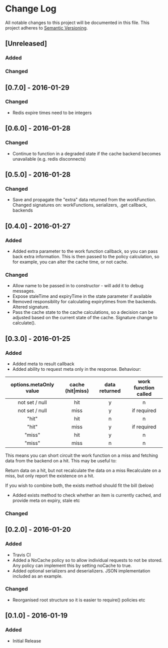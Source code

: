 # Change Log
All notable changes to this project will be documented in this file.
This project adheres to [Semantic Versioning](http://semver.org/).

## [Unreleased]

### Added

### Changed

## [0.7.0] - 2016-01-29

### Changed
- Redis expire times need to be integers

## [0.6.0] - 2016-01-28

### Changed
- Continue to function in a degraded state if the cache backend becomes unavailable (e.g. redis disconnects)

## [0.5.0] - 2016-01-28

### Changed
- Save and propagate the "extra" data returned from the workFunction. Changed signatures on: workFunctions, serializers, .get callback, backends

## [0.4.0] - 2016-01-27

### Added
- Added extra parameter to the work function callback, so you can pass back extra information. This is then passed to the policy calculation, so for example, you can alter the cache time, or not cache.

### Changed
- Allow name to be passed in to constructor - will add it to debug messages.
- Expose staleTime and expiryTime in the state parameter if available
- Removed responsiblity for calculating expirytimes from the backends. Altered signature.
- Pass the cache state to the cache calculations, so a decision can be adjusted based on the current state of the cache. Signature change to calculate().

## [0.3.0] - 2016-01-25
### Added
- Added meta to result callback
- Added ability to request meta only in the response. Behaviour:

| options.metaOnly value | cache (hit\|miss) | data returned | work function called |
|:---:|:---:|:---:|:---:|
| not set / null | hit | y | n |
| not set / null | miss | y | if required |
| "hit" | hit | n | n |
| "hit" | miss | y | if required |
| "miss" | hit | y | n |
| "miss" | miss | n | n |

This means you can short circuit the work function on a miss and fetching data from the backend on a hit. This may be useful to:

Return data on a hit, but not recalculate the data on a miss
Recalculate on a miss, but only report the existence on a hit.

If you wish to combine both, the exists method should fit the bill (below)

- Added exists method to check whether an item is currently cached, and provide meta on expiry, stale etc

### Changed


## [0.2.0] - 2016-01-20
### Added
- Travis CI
- Added a NoCache policy so to allow individual requests to not be stored. Any policy can implement this by setting noCache to true.
- Added optional serializers and deserializers. JSON implementation included as an example.

### Changed
- Reorganised root structure so it is easier to require() policies etc

## [0.1.0] - 2016-01-19
### Added
- Initial Release
